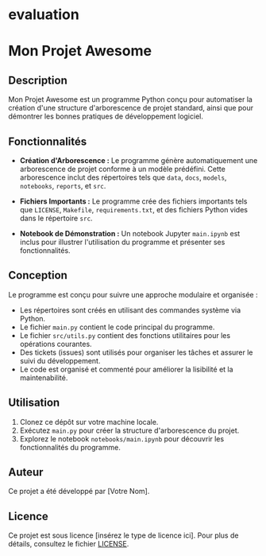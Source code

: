 # evaluation
# Mon Projet Awesome

## Description

Mon Projet Awesome est un programme Python conçu pour automatiser la création d'une structure d'arborescence de projet standard, ainsi que pour démontrer les bonnes pratiques de développement logiciel.

## Fonctionnalités

- **Création d'Arborescence :** Le programme génère automatiquement une arborescence de projet conforme à un modèle prédéfini. Cette arborescence inclut des répertoires tels que `data`, `docs`, `models`, `notebooks`, `reports`, et `src`.

- **Fichiers Importants :** Le programme crée des fichiers importants tels que `LICENSE`, `Makefile`, `requirements.txt`, et des fichiers Python vides dans le répertoire `src`.

- **Notebook de Démonstration :** Un notebook Jupyter `main.ipynb` est inclus pour illustrer l'utilisation du programme et présenter ses fonctionnalités.

## Conception

Le programme est conçu pour suivre une approche modulaire et organisée :

- Les répertoires sont créés en utilisant des commandes système via Python.
- Le fichier `main.py` contient le code principal du programme.
- Le fichier `src/utils.py` contient des fonctions utilitaires pour les opérations courantes.
- Des tickets (issues) sont utilisés pour organiser les tâches et assurer le suivi du développement.
- Le code est organisé et commenté pour améliorer la lisibilité et la maintenabilité.

## Utilisation

1. Clonez ce dépôt sur votre machine locale.
2. Exécutez `main.py` pour créer la structure d'arborescence du projet.
3. Explorez le notebook `notebooks/main.ipynb` pour découvrir les fonctionnalités du programme.

## Auteur

Ce projet a été développé par [Votre Nom].

## Licence

Ce projet est sous licence [insérez le type de licence ici]. Pour plus de détails, consultez le fichier [LICENSE](LICENSE).
